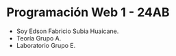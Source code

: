 # Programación Web 1 - 24AB
- Soy Edson Fabricio Subia Huaicane. 
- Teoría Grupo A.
- Laboratorio Grupo E.
